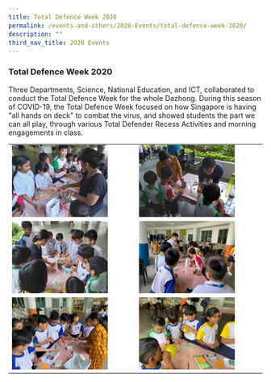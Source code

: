 ```yaml
---
title: Total Defence Week 2020
permalink: /events-and-others/2020-Events/total-defence-week-2020/
description: ""
third_nav_title: 2020 Events
---
```

### Total Defence Week 2020

Three Departments, Science, National Education, and ICT, collaborated to conduct the Total Defence Week for the whole Dazhong. During this season of COVID-19, the Total Defence Week focused on how Singapore is having "all hands on deck" to combat the virus, and showed students the part we can all play, through various Total Defender Recess Activities and morning engagements in class.

|  	|  	|
|---	|---	|
| <img src="/images/e6.png" style="width:80%"> 	|   <img src="/images/e7.png" style="width:80%">	|
|  <img src="/images/e8.png" style="width:80%"> 	|  <img src="/images/e9.png" style="width:80%"> 	|
|  <img src="/images/e10.png" style="width:80%"> 	|   <img src="/images/e11.png" style="width:80%">	|